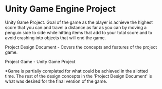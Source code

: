 # Unity Game Engine Project

Unity Game Project. Goal of the game as the player is achieve the highest score that you can and travel a distance as far as you can by moving a penguin side to side while hitting items that add to your total score and to avoid crashing into objects that will end the game.

Project Design Document - Covers the concepts and features of the project game.

Project Game - Unity Game Project

*Game is partially completed for what could be achieved in the allotted time. The rest of the design concepts in the 'Project Design Document' is what was desired for the final version of the game.

